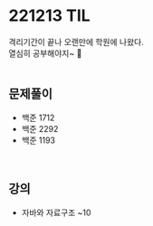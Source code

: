 # 221213 TIL
격리기간이 끝나 오랜만에 학원에 나왔다. <br>
열심히 공부해야지~ 👊 <br>
<br>

## 문제풀이
- 백준 1712
- 백준 2292
- 백준 1193
<br>

## 강의
- 자바와 자료구조 ~10
